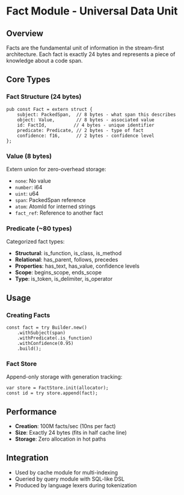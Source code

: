 # Fact Module - Universal Data Unit

## Overview
Facts are the fundamental unit of information in the stream-first architecture. Each fact is exactly 24 bytes and represents a piece of knowledge about a code span.

## Core Types

### Fact Structure (24 bytes)
```zig
pub const Fact = extern struct {
    subject: PackedSpan,  // 8 bytes - what span this describes
    object: Value,        // 8 bytes - associated value
    id: FactId,          // 4 bytes - unique identifier
    predicate: Predicate, // 2 bytes - type of fact
    confidence: f16,      // 2 bytes - confidence level
};
```

### Value (8 bytes)
Extern union for zero-overhead storage:
- `none`: No value
- `number`: i64
- `uint`: u64
- `span`: PackedSpan reference
- `atom`: AtomId for interned strings
- `fact_ref`: Reference to another fact

### Predicate (~80 types)
Categorized fact types:
- **Structural**: is_function, is_class, is_method
- **Relational**: has_parent, follows, precedes
- **Properties**: has_text, has_value, confidence levels
- **Scope**: begins_scope, ends_scope
- **Type**: is_token, is_delimiter, is_operator

## Usage

### Creating Facts
```zig
const fact = try Builder.new()
    .withSubject(span)
    .withPredicate(.is_function)
    .withConfidence(0.95)
    .build();
```

### Fact Store
Append-only storage with generation tracking:
```zig
var store = FactStore.init(allocator);
const id = try store.append(fact);
```

## Performance
- **Creation**: 100M facts/sec (10ns per fact)
- **Size**: Exactly 24 bytes (fits in half cache line)
- **Storage**: Zero allocation in hot paths

## Integration
- Used by cache module for multi-indexing
- Queried by query module with SQL-like DSL
- Produced by language lexers during tokenization